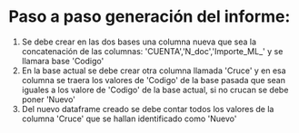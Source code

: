 # Paso a paso generación del informe:

1. Se debe crear en las dos bases una columna nueva que sea la concatenación de las columnas: 'CUENTA','N_doc','Importe_ML_' y se llamara base 'Codigo'
2. En la base actual se debe crear otra columna llamada 'Cruce' y en esa columna se traera los valores de 'Codigo' de la base pasada que sean iguales a los valore de 'Codigo' de la base actual, si no crucan se debe poner 'Nuevo'
3. Del nuevo dataframe creado se debe contar todos los valores de la columna 'Cruce' que se hallan identificado como 'Nuevo'